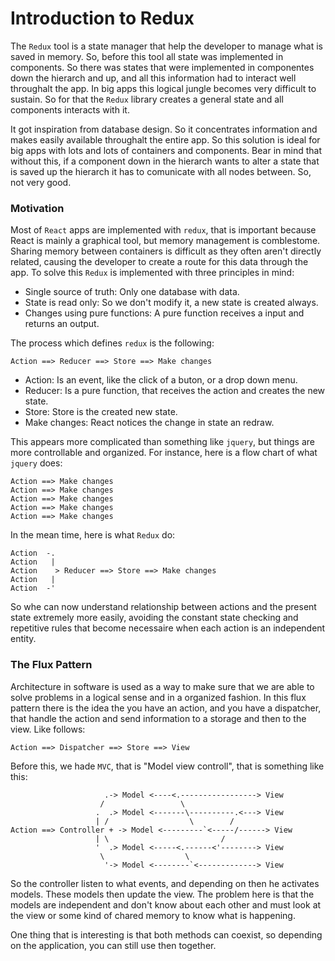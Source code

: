 # Introduction to Redux
The `Redux` tool is a state manager that help the developer to manage what is saved in memory. So, before this tool all state was implemented in components. So there was states that were implemented in componentes down the hierarch and up, and all this information had to interact well throughalt the app. In big apps this logical jungle becomes very difficult to sustain. So for that the `Redux` library creates a general state and all components interacts with it.

It got inspiration from database design. So it concentrates information and makes easily available throughalt the entire app. So this solution is ideal for big apps with lots and lots of containers and components. Bear in mind that without this, if a component down in the hierarch wants to alter a state that is saved up the hierarch it has to comunicate with all nodes between. So, not very good.

### Motivation
Most of `React` apps are implemented with `redux`, that is important because React is mainly a graphical tool, but memory management is comblestome. Sharing memory between containers is difficult as they often aren't directly related, causing the developer to create a route for this data through the app. To solve this `Redux` is implemented with three principles in mind:

- Single source of truth: Only one database with data.
- State is read only: So we don't modify it, a new state is created always.
- Changes using pure functions: A pure function receives a input and returns an output.

The process which defines `redux` is the following:

	Action ==> Reducer ==> Store ==> Make changes

- Action: Is an event, like the click of a buton, or a drop down menu.
- Reducer: Is a pure function, that receives the action and creates the new state.
- Store: Store is the created new state.
- Make changes: React notices the change in state an redraw.

This appears more complicated than something like `jquery`, but things are more controllable and organized. For instance, here is a flow chart of what `jquery` does:

	Action ==> Make changes
	Action ==> Make changes
	Action ==> Make changes
	Action ==> Make changes
	Action ==> Make changes

In the mean time, here is what `Redux` do:

	Action  -.
	Action   |
	Action    > Reducer ==> Store ==> Make changes 
	Action   |
	Action  -' 

So whe can now understand relationship between actions and the present state extremely more easily, avoiding the constant state checking and repetitive rules that become necessaire when each action is an independent entity.

### The Flux Pattern
Architecture in software is used as a way to make sure that we are able to solve problems in a logical sense and in a organized fashion.
In this flux pattern there is the idea the you have an action, and you have a dispatcher, that handle the action and send information to a storage and then to the view. Like follows:

	Action ==> Dispatcher ==> Store ==> View

Before this, we hade `MVC`, that is "Model view controll", that is something like this:


                         .-> Model <----<.-----------------> View
                        /                 \
                       .  .> Model <-------\----------.<---> View
                       | /                  \        /
	Action ==> Controller + -> Model <---------`<-----/------> View
                       | \                         /
                       '  .> Model <-----<.------<'--------> View
                        \                  \   
                         '-> Model <--------`<-------------> View

So the controller listen to what events, and depending on then he activates models. These models then update the view. The problem here is that the models are independent and don't know about each other and must look at the view or some kind of chared memory to know what is happening.

One thing that is interesting is that both methods can coexist, so depending on the application, you can still use then together.






